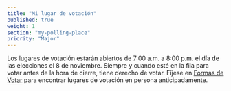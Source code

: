 ```yaml
---
title: "Mi lugar de votación"
published: true
weight: 1
section: "my-polling-place"
priority: "Major"
---
```


Los lugares de votación estarán abiertos de 7:00 a.m. a 8:00 p.m. el día de las elecciones el 8 de noviembre. Siempre y cuando esté en la fila para votar antes de la hora de cierre, tiene derecho de votar. Fíjese en [Formas de Votar](#section-ways-to-vote) para encontrar lugares de votación en persona anticipadamente.  
